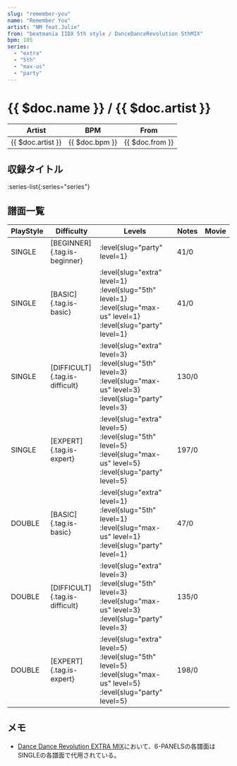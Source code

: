 ```yaml
---
slug: "remember-you"
name: "Remember You"
artist: "NM feat.Julie"
from: "beatmania IIDX 5th style / DanceDanceRevolution 5thMIX"
bpm: 105
series:
  - "extra"
  - "5th"
  - "max-us"
  - "party"
---
```


# {{ $doc.name }} / {{ $doc.artist }}

|Artist|BPM|From|
|------|---|----|
|{{ $doc.artist }}|{{ $doc.bpm }}|{{ $doc.from }}|

## 収録タイトル

:series-list{:series="series"}

## 譜面一覧

|PlayStyle|Difficulty|Levels|Notes|Movie|
|---------|----------|------|-----|-----|
|SINGLE|[BEGINNER]{.tag.is-beginner}|<div class="field is-grouped is-grouped-multiline"> :level{slug="party" level=1}</div>|41/0||
|SINGLE|[BASIC]{.tag.is-basic}|<div class="field is-grouped is-grouped-multiline"> :level{slug="extra" level=1} :level{slug="5th" level=1} :level{slug="max-us" level=1} :level{slug="party" level=1}</div>|41/0||
|SINGLE|[DIFFICULT]{.tag.is-difficult}|<div class="field is-grouped is-grouped-multiline"> :level{slug="extra" level=3} :level{slug="5th" level=3} :level{slug="max-us" level=3} :level{slug="party" level=3}</div>|130/0||
|SINGLE|[EXPERT]{.tag.is-expert}|<div class="field is-grouped is-grouped-multiline"> :level{slug="extra" level=5} :level{slug="5th" level=5} :level{slug="max-us" level=5} :level{slug="party" level=5}</div>|197/0||
|DOUBLE|[BASIC]{.tag.is-basic}|<div class="field is-grouped is-grouped-multiline"> :level{slug="extra" level=1} :level{slug="5th" level=1} :level{slug="max-us" level=1} :level{slug="party" level=1}</div>|47/0||
|DOUBLE|[DIFFICULT]{.tag.is-difficult}|<div class="field is-grouped is-grouped-multiline"> :level{slug="extra" level=3} :level{slug="5th" level=3} :level{slug="max-us" level=3} :level{slug="party" level=3}</div>|135/0||
|DOUBLE|[EXPERT]{.tag.is-expert}|<div class="field is-grouped is-grouped-multiline"> :level{slug="extra" level=5} :level{slug="5th" level=5} :level{slug="max-us" level=5} :level{slug="party" level=5}</div>|198/0||

## メモ

- [Dance Dance Revolution EXTRA MIX](/series/extra)において、6-PANELSの各譜面はSINGLEの各譜面で代用されている。
